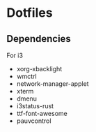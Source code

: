 # Dotfiles


## Dependencies

For i3
- xorg-xbacklight
- wmctrl
- network-manager-applet
- xterm
- dmenu
- i3status-rust
- ttf-font-awesome
- pauvcontrol


